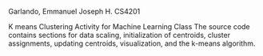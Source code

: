 Garlando, Emmanuel Joseph H.
CS4201

K means Clustering Activity for Machine Learning Class
The source code contains sections for data scaling, initialization of centroids, cluster assignments, updating centroids, visualization, and the k-means algorithm.